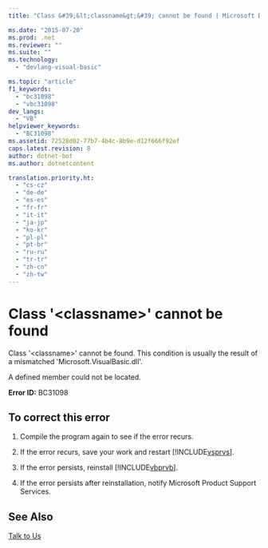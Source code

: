 ```yaml
---
title: "Class &#39;&lt;classname&gt;&#39; cannot be found | Microsoft Docs"

ms.date: "2015-07-20"
ms.prod: .net
ms.reviewer: ""
ms.suite: ""
ms.technology: 
  - "devlang-visual-basic"

ms.topic: "article"
f1_keywords: 
  - "bc31098"
  - "vbc31098"
dev_langs: 
  - "VB"
helpviewer_keywords: 
  - "BC31098"
ms.assetid: 72528d02-77b7-4b4c-8b9e-d12f666f92ef
caps.latest.revision: 8
author: dotnet-bot
ms.author: dotnetcontent

translation.priority.ht: 
  - "cs-cz"
  - "de-de"
  - "es-es"
  - "fr-fr"
  - "it-it"
  - "ja-jp"
  - "ko-kr"
  - "pl-pl"
  - "pt-br"
  - "ru-ru"
  - "tr-tr"
  - "zh-cn"
  - "zh-tw"
---
```

# Class &#39;&lt;classname&gt;&#39; cannot be found
Class '\<classname>' cannot be found. This condition is usually the result of a mismatched 'Microsoft.VisualBasic.dll'.  
  
 A defined member could not be located.  
  
 **Error ID:** BC31098  
  
## To correct this error  
  
1.  Compile the program again to see if the error recurs.  
  
2.  If the error recurs, save your work and restart [!INCLUDE[vsprvs](~/includes/vsprvs-md.md)].  
  
3.  If the error persists, reinstall [!INCLUDE[vbprvb](../../../csharp/programming-guide/concepts/linq/includes/vbprvb_md.md)].  
  
4.  If the error persists after reinstallation, notify Microsoft Product Support Services.  
  
## See Also  
 [Talk to Us](https://docs.microsoft.com/visualstudio/ide/talk-to-us)
